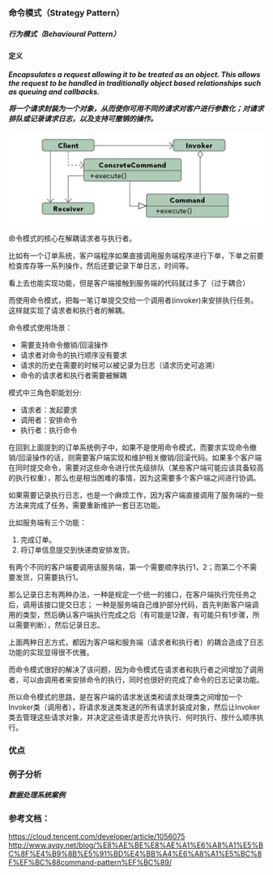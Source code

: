### 命令模式（Strategy Pattern）

##### 行为模式（Behavioural Pattern）

#### 定义

***Encapsulates a request allowing it to be treated as an object. This allows the request to be handled in traditionally object based relationships such as queuing and callbacks.***

***将一个请求封装为一个对象，从而使你可用不同的请求对客户进行参数化；对请求排队或记录请求日志，以及支持可撤销的操作。***

![Strategy Pattern UML](https://github.com/nox60/go-design-pattern/blob/master/images/command_pattern.png)

命令模式的核心在解耦请求者与执行者。

比如有一个订单系统，客户端程序如果直接调用服务端程序进行下单，下单之前要检查库存等一系列操作，然后还要记录下单日志，时间等。

看上去也能实现功能，但是客户端接触到服务端的代码就过多了（过于耦合）

而使用命令模式，把每一笔订单提交交给一个调用者(invoker)来安排执行任务。这样就实现了请求者和执行者的解耦。

命令模式使用场景：
- 需要支持命令撤销/回滚操作
- 请求者对命令的执行顺序没有要求
- 请求的历史在需要的时候可以被记录为日志（请求历史可追溯）
- 命令的请求者和执行者需要被解耦

模式中三角色职能划分:
- 请求者：发起要求
- 调用者：安排命令
- 执行者：执行命令

在回到上面提到的订单系统例子中，如果不是使用命令模式，而要求实现命令撤销/回滚操作的话，则需要客户端实现和维护相关撤销/回滚代码。如果多个客户端在同时提交命令，需要对这些命令进行优先级排队（某些客户端可能应该具备较高的执行权重），那么也是相当困难的事情，因为这需要多个客户端之间进行协调。

如果需要记录执行日志，也是一个麻烦工作，因为客户端直接调用了服务端的一些方法来完成了任务，需要重新维护一套日志功能。

比如服务端有三个功能：

1. 完成订单。
2. 将订单信息提交到快递商安排发货。

有两个不同的客户端要调用该服务端，第一个需要顺序执行1，2；而第二个不需要发货，只需要执行1。

那么记录日志有两种办法，一种是规定一个统一的接口，在客户端执行完任务之后，调用该接口提交日志；
一种是服务端自己维护部分代码，首先判断客户端调用的类型，然后确认客户端执行完成之后（有可能是12骤，有可能只有1步骤，所以需要判断），然后记录日志。

上面两种日志方式，都因为客户端和服务端（请求者和执行者）的耦合造成了日志功能的实现显得很不优雅。

而命令模式很好的解决了该问题，因为命令模式在请求者和执行者之间增加了调用者，可以由调用者来安排命令的执行，同时也很好的完成了命令的日志记录功能。

所以命令模式的思路，是在客户端的请求发送类和请求处理类之间增加一个Invoker类（调用者），将请求发送类发送的所有请求封装成对象，然后让Invoker类去管理这些请求对象，并决定这些请求是否允许执行、何时执行、按什么顺序执行。



### 优点

### 例子分析

##### 数据处理系统案例

### 参考文档：
https://cloud.tencent.com/developer/article/1056075
http://www.ayqy.net/blog/%E8%AE%BE%E8%AE%A1%E6%A8%A1%E5%BC%8F%E4%B9%8B%E5%91%BD%E4%BB%A4%E6%A8%A1%E5%BC%8F%EF%BC%88command-pattern%EF%BC%89/